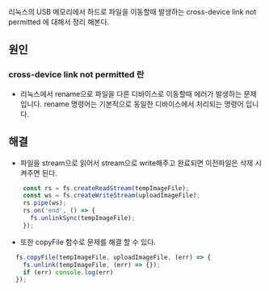 >
리눅스의 USB 메모리에서 하드로 파일을 이동할때 발생하는 cross-device link not permitted 에 대해서 정리 해본다.

## 원인
### cross-device link not permitted 란
- 리눅스에서 rename으로 파일을 다른 디바이스로 이동할때 에러가 발생하는 문제 입니다. rename 명령어는 기본적으로 동일한 디바이스에서 처리되는 명령어 입니다.


## 해결
- 파일을 stream으로 읽어서 stream으로 write해주고 완료되면 이전파일은 삭제 시켜주면 된다.
```javascript
	const rs = fs.createReadStream(tempImageFile);
	const ws = fs.createWriteStream(uploadImageFile);
	rs.pipe(ws);
    rs.on('end', () => {
      fs.unlinkSync(tempImageFile);
    });
```
- 또한 copyFile 함수로 문제를 해결 할 수 있다.
```javascript
  fs.copyFile(tempImageFile, uploadImageFile, (err) => {
    fs.unlink(tempImageFile, (err) => {});
    if (err) console.log(err)
  });
```
